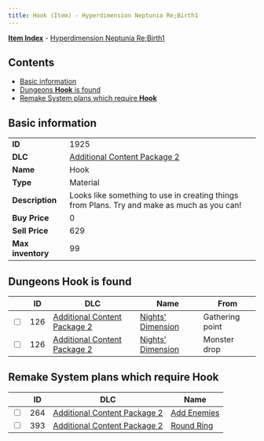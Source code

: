 ```yaml
---
title: Hook (Item) - Hyperdimension Neptunia Re;Birth1
---
```


[**Item Index**](/neptunia/rb1/item/index.html) - [Hyperdimension Neptunia Re;Birth1](/neptunia/rb1)

## Contents

- [Basic information](#basic-information)
- [Dungeons **Hook** is found](#dungeons-hook-is-found)
- [Remake System plans which require **Hook**](#remake-system-plans-which-require-hook)
## Basic information

|   |   |
| -- | -- |
| **ID** | 1925 |
| **DLC** | [Additional Content Package 2](/neptunia/rb1/dlc/11-pack2.html) |
| **Name** | Hook |
| **Type** | Material |
| **Description** | Looks like something to use in creating things from Plans. Try and make as much as you can! |
| **Buy Price** | 0 |
| **Sell Price** | 629 |
| **Max inventory** | 99 |


## Dungeons **Hook** is found

|    | ID | DLC | Name | From |
| -- | -- | --- | ---- | ---- |
| <input type="checkbox" id="rb1-dungeon-11-126" class="trackbox" /> | 126 | [Additional Content Package 2](/neptunia/rb1/dlc/11-pack2.html) | [Nights' Dimension](/neptunia/rb1/dungeon/11-126-nights-dimension.html) | Gathering point |
| <input type="checkbox" id="rb1-dungeon-11-126" class="trackbox" /> | 126 | [Additional Content Package 2](/neptunia/rb1/dlc/11-pack2.html) | [Nights' Dimension](/neptunia/rb1/dungeon/11-126-nights-dimension.html) | Monster drop |


## Remake System plans which require **Hook**

|    | ID | DLC | Name |
| -- | -- | --- | ---- |
| <input type="checkbox" id="rb1-quest-11-264" class="trackbox" /> | 264 | [Additional Content Package 2](/neptunia/rb1/dlc/11-pack2.html) | [Add Enemies](/neptunia/rb1/quest/11-264-add-enemies.html) |
| <input type="checkbox" id="rb1-quest-11-393" class="trackbox" /> | 393 | [Additional Content Package 2](/neptunia/rb1/dlc/11-pack2.html) | [Round Ring](/neptunia/rb1/quest/11-393-round-ring.html) |
